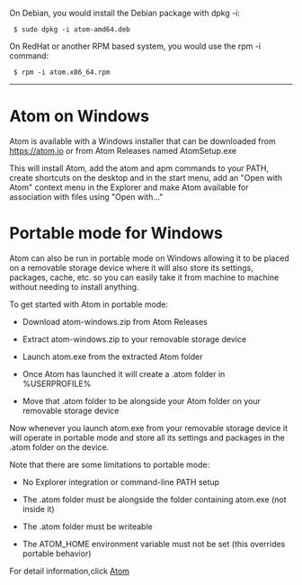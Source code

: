 On Debian, you would install the Debian package with dpkg -i:

<code> $ sudo dpkg -i atom-amd64.deb </code>

On RedHat or another RPM based system, you would use the rpm -i command:

<code> $ rpm -i atom.x86_64.rpm </code>
***
# Atom on Windows

Atom is available with a Windows installer that can be downloaded from https://atom.io or from Atom Releases named AtomSetup.exe

This will install Atom, add the atom and apm commands to your PATH, create shortcuts on the desktop and in the start menu, add an "Open with Atom" context menu in the Explorer and make Atom available for association with files using "Open with…​"

# Portable mode for Windows

Atom can also be run in portable mode on Windows allowing it to be placed on a removable storage device where it will also store its settings, packages, cache, etc. so you can easily take it from machine to machine without needing to install anything.

To get started with Atom in portable mode:

* Download atom-windows.zip from Atom Releases

* Extract atom-windows.zip to your removable storage device

* Launch atom.exe from the extracted Atom folder

* Once Atom has launched it will create a .atom folder in %USERPROFILE%

* Move that .atom folder to be alongside your Atom folder on your removable storage device

Now whenever you launch atom.exe from your removable storage device it will operate in portable mode and store all its settings and packages in the .atom folder on the device.

Note that there are some limitations to portable mode:

*    No Explorer integration or command-line PATH setup

*    The .atom folder must be alongside the folder containing atom.exe (not inside it)

*    The .atom folder must be writeable

*    The ATOM_HOME environment variable must not be set (this overrides portable behavior)

For detail information,click [Atom](http://flight-manual.atom.io/getting-started/sections/installing-atom/)